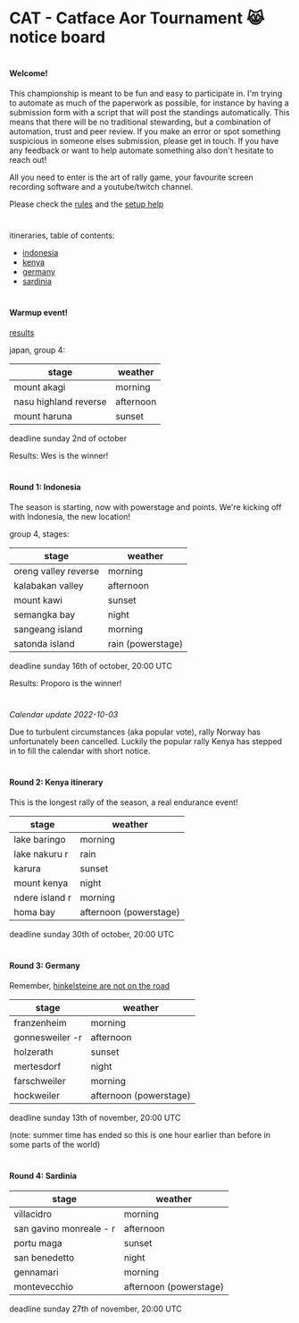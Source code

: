 # CAT - Catface Aor Tournament 😹 notice board

#

#### Welcome!

This championship is meant to be fun and easy to participate in. I'm trying to automate as much of the paperwork as possible, for instance by having a submission form with a script that will post the standings automatically. This means that there will be no traditional stewarding, but a combination of automation, trust and peer review. If you make an error or spot something suspicious in someone elses submission, please get in touch. If you have any feedback or want to help automate something also don't hesitate to reach out!

All you need to enter is the art of rally game, your favourite screen recording software and a youtube/twitch channel.

Please check the [rules](https://github.com/xlsrln/cat/blob/main/cat_rules.md) and the [setup help](https://github.com/xlsrln/cat/blob/main/setup_help.md)


#

itineraries, table of contents:
- [indonesia](https://github.com/xlsrln/cat/edit/main/news.md#round-1-indonesia)
- [kenya](https://github.com/xlsrln/cat/edit/main/news.md#round-2-kenya-itinerary)
- [germany](https://github.com/xlsrln/cat/edit/main/news.md#round-3-germany)
- [sardinia](https://github.com/xlsrln/cat/edit/main/news.md#round-4-sardinia)

#

#### Warmup event!

[results](https://github.com/xlsrln/cat/blob/main/results.md)

japan, group 4:

| stage                 | weather             |
|-----------------------|---------------------|
| mount akagi           | morning             |
| nasu highland reverse | afternoon           |
| mount haruna          | sunset              |

deadline sunday 2nd of october

Results: Wes is the winner!

#

#### Round 1: Indonesia 

The season is starting, now with powerstage and points. We're kicking off with Indonesia, the new location!

group 4, stages:

| stage                | weather           |
|----------------------|-------------------|
| oreng valley reverse | morning           |
| kalabakan valley     | afternoon         |
| mount kawi           | sunset            |
| semangka bay         | night             |
| sangeang island      | morning           |
| satonda island       | rain (powerstage) |

deadline sunday 16th of october, 20:00 UTC

Results: Proporo is the winner!

#

_Calendar update 2022-10-03_

Due to turbulent circumstances (aka popular vote), rally Norway has unfortunately been cancelled. Luckily the popular rally Kenya has stepped in to fill the calendar with short notice. 

#


#### Round 2: Kenya itinerary

This is the longest rally of the season, a real endurance event!

| stage          | weather   |
| -------------- | --------- |
| lake baringo   | morning   |
| lake nakuru r  | rain      |
| karura         | sunset    |
| mount kenya    | night     |
| ndere island r | morning   |
| homa bay       | afternoon (powerstage) |

deadline sunday 30th of october, 20:00 UTC

#

#### Round 3: Germany

Remember, [hinkelsteine are not on the road](https://www.youtube.com/watch?v=wBDdSAGSxxk)


| stage          | weather   |
| --------------- | --------- |
| franzenheim     | morning   |
| gonnesweiler -r | afternoon |
| holzerath       | sunset    |
| mertesdorf      | night     |
| farschweiler    | morning   |
| hockweiler      | afternoon (powerstage)  |

deadline sunday 13th of november, 20:00 UTC 

(note: summer time has ended so this is one hour earlier than before in some parts of the world)

#

#### Round 4: Sardinia

| stage                    | weather                |
| ----------------------- | ---------------------- |
| villacidro              | morning                |
| san gavino monreale - r  | afternoon              |
| portu maga              | sunset                 |
| san benedetto           | night                  |
| gennamari               | morning                |
| montevecchio            | afternoon (powerstage) |

deadline sunday 27th of november, 20:00 UTC



